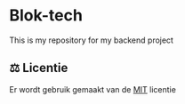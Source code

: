 # Blok-tech

This is my repository for my backend project

## ⚖️ Licentie 

Er wordt gebruik gemaakt van de [MIT](https://github.com/DennisHvA/Blok-tech/blob/main/LICENSE) licentie
